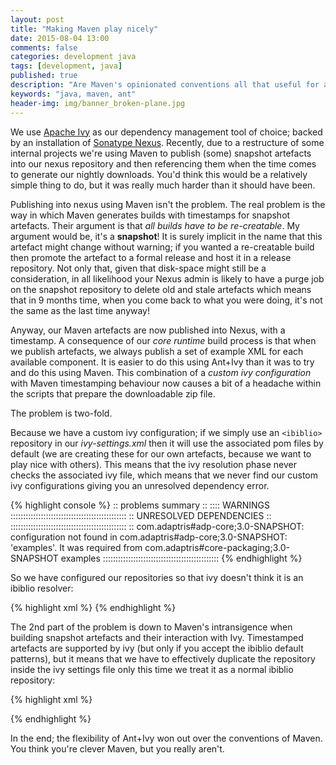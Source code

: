 ```yaml
---
layout: post
title: "Making Maven play nicely"
date: 2015-08-04 13:00
comments: false
categories: development java
tags: [development, java]
published: true
description: "Are Maven's opinionated conventions all that useful for any semi-complex build environment?"
keywords: "java, maven, ant"
header-img: img/banner_broken-plane.jpg
---
```


We use [Apache Ivy][] as our dependency management tool of choice; backed by an installation of [Sonatype Nexus][]. Recently, due to a restructure of some internal projects we're using Maven to publish (some) snapshot artefacts into our nexus repository and then referencing them when the time comes to generate our nightly downloads. You'd think this would be a relatively simple thing to do, but it was really much harder than it should have been.

<!-- more -->

Publishing into nexus using Maven isn't the problem. The real problem is the way in which Maven generates builds with timestamps for snapshot artefacts. Their argument is that _all builds have to be re-creatable_. My argument would be, it's a __snapshot__! It is surely implicit in the name that this artefact might change without warning; if you wanted a re-creatable build then promote the artefact to a formal release and host it in a release repository. Not only that, given that disk-space might still be a consideration, in all likelihood your Nexus admin is likely to have a purge job on the snapshot repository to delete old and stale artefacts which means that in 9 months time, when you come back to what you were doing, it's not the same as the last time anyway!

Anyway, our Maven artefacts are now published into Nexus, with a timestamp. A consequence of our _core runtime_ build process is that when we publish artefacts, we always publish a set of example XML for each available component. It is easier to do this using Ant+Ivy than it was to try and do this using Maven. This combination of a _custom ivy configuration_ with Maven timestamping behaviour now causes a bit of a headache within the scripts that prepare the downloadable zip file.

The problem is two-fold.

Because we have a custom ivy configuration; if we simply use an `<ibiblio>` repository in our _ivy-settings.xml_ then it will use the associated pom files by default (we are creating these for our own artefacts, because we want to play nice with others). This means that the ivy resolution phase never checks the associated ivy file, which means that we never find our custom ivy configurations giving you an unresolved dependency error.

{% highlight console %}
:: problems summary ::
:::: WARNINGS
  ::::::::::::::::::::::::::::::::::::::::::::::
  ::          UNRESOLVED DEPENDENCIES         ::
  ::::::::::::::::::::::::::::::::::::::::::::::
  :: com.adaptris#adp-core;3.0-SNAPSHOT: configuration not found in com.adaptris#adp-core;3.0-SNAPSHOT: 'examples'. It was required from com.adaptris#core-packaging;3.0-SNAPSHOT examples
  ::::::::::::::::::::::::::::::::::::::::::::::
{% endhighlight %}

So we have configured our repositories so that ivy doesn't think it is an ibiblio resolver:


{% highlight xml %}
<url name="snapshots" m2compatible="true" checkmodified="true" changingPattern=".*SNAPSHOT.*">
  <ivy pattern="${snapshots}/[organisation]/[module]/[revision]/ivy-[revision].xml"/>
  <artifact pattern="${snapshots}/[organisation]/[module]/[revision]/[artifact]-[revision].[ext]"/>
  <artifact pattern="${snapshots}/[organisation]/[module]/[type]/[artifact]-[revision].[ext]"/>
  <artifact pattern="${snapshots}/[organisation]/[module]/[type]/[artifact]-[revision]-[classifier].[ext]"/>
  <artifact pattern="${snapshots}/[organisation]/[module]/[type]/[artifact]-[revision]-[type].[ext]"/>
  <artifact pattern="${snapshots}/[organisation]/[module]/[type]s/[artifact]-[revision].[ext]"/>
  <artifact pattern="${snapshots}/[organisation]/[module]/[type]s/[artifact]-[revision]-[classifier].[ext]"/>
  <artifact pattern="${snapshots}/[organisation]/[module]/[type]s/[artifact]-[revision]-[type].[ext]"/>
</url>
{% endhighlight %}

The 2nd part of the problem is down to Maven's intransigence when building snapshot artefacts and their interaction with Ivy. Timestamped artefacts are supported by ivy (but only if you accept the ibiblio default patterns), but it means that we have to effectively duplicate the repository inside the ivy settings file only this time we treat it as a normal ibiblio repository:

{% highlight xml %}
<chain name="nexus-repo-resolver">
  <resolver ref="snapshots"/>
  <resolver ref="releases"/>
  <!-- This is an "extra" one so that we can resolve maven timestamped snapshots !! -->
  <ibiblio name="snapshots-ts" m2compatible="true" usepoms="true" root="${snapshots}" changingPattern=".*SNAPSHOT.*" checkmodified="true"/>
  <ibiblio name="public" m2compatible="true" root="${nexus-public}"/>
  <ibiblio name="private" m2compatible="true" root="${nexus-private}"/>
  <ibiblio name="thirdparty" m2compatible="true" root="${thirdparty}"/>
</chain>
{% endhighlight %}

In the end; the flexibility of Ant+Ivy won out over the conventions of Maven. You think you're clever Maven, but you really aren't.

[Sonatype Nexus]: http://www.sonatype.org/nexus/
[Apache Ivy]: http://ant.apache.org/ivy



